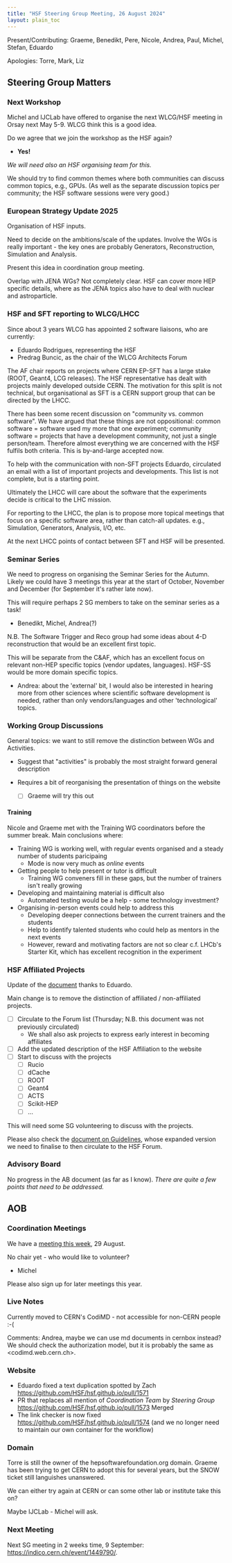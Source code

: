 ```yaml
---
title: "HSF Steering Group Meeting, 26 August 2024"
layout: plain_toc
---
```


Present/Contributing: Graeme, Benedikt, Pere, Nicole, Andrea, Paul, Michel, Stefan, Eduardo

Apologies: Torre, Mark, Liz

## Steering Group Matters

### Next Workshop

Michel and IJCLab have offered to organise the next WLCG/HSF meeting in Orsay next May 5-9. WLCG think this is a good idea.

Do we agree that we join the workshop as the HSF again?

- **Yes!**

*We will need also an HSF organising team for this.*

We should try to find common themes where both communities can discuss common topics, e.g., GPUs. (As well as the separate discussion topics per community; the HSF software sessions were very good.)

### European Strategy Update 2025

Organisation of HSF inputs.

Need to decide on the ambitions/scale of the updates. Involve the WGs is really important - the key ones are probably Generators, Reconstruction, Simulation and Analysis.

Present this idea in coordination group meeting.

Overlap with JENA WGs? Not completely clear. HSF can cover more HEP specific details, where as the JENA topics also have to deal with nuclear and astroparticle.

### HSF and SFT reporting to WLCG/LHCC

Since about 3 years WLCG has appointed 2 software liaisons, who are currently:

- Eduardo Rodrigues, representing the HSF
- Predrag Buncic, as the chair of the WLCG Architects Forum

The AF chair reports on projects where CERN EP-SFT has a large stake (ROOT, Geant4, LCG releases). The HSF representative has dealt with projects mainly developed outside CERN. The motivation for this split is not technical, but organisational as SFT is a CERN support group that can be directed by the LHCC.

There has been some recent discussion on "community vs. common software". We have argued that these things are not oppositional: common software = software used my more that one experiment; community software = projects that have a development community, not just a single person/team. Therefore almost everything we are concerned with the HSF fulfils both criteria. This is by-and-large accepted now.

To help with the communication with non-SFT projects Eduardo, circulated an email with a list of important projects and developments. This list is not complete, but is a starting point.

Ultimately the LHCC will care about the software that the experiments decide is critical to the LHC mission.

For reporting to the LHCC, the plan is to propose more topical meetings that focus on a specific software area, rather than catch-all updates. e.g., Simulation, Generators, Analysis, I/O, etc.

At the next LHCC points of contact between SFT and HSF will be presented.

### Seminar Series

We need to progress on organising the Seminar Series for the Autumn. Likely we could have 3 meetings this year at the start of October, November and December (for September it's rather late now).

This will require perhaps 2 SG members to take on the seminar series as a task!

- Benedikt, Michel, Andrea(?)

N.B. The Software Trigger and Reco group had some ideas about 4-D reconstruction that would be an excellent first topic.

This will be separate from the C&AF, which has an excellent focus on relevant non-HEP specific topics (vendor updates, languages). HSF-SS would be more domain specific topics.

- Andrea: about the 'external' bit, I would also be interested in hearing more from other sciences where scientific software development is needed, rather than only vendors/languages and other 'technological' topics.

### Working Group Discussions

General topics: we want to still remove the distinction between WGs and Activities.

- Suggest that "activities" is probably the most straight forward general description

- Requires a bit of reorganising the presentation of things on the website
    - [ ] Graeme will try this out

#### Training

Nicole and Graeme met with the Training WG coordinators before the summer break. Main conclusions where:

- Training WG is working well, with regular events organised and a steady number of students paricipaing
    - Mode is now very much as *online* events
- Getting people to help present or tutor is difficult
    - Training WG conveners fill in these gaps, but the number of trainers isn't really growing
- Developing and maintaining material is difficult also
    - Automated testing would be a help - some technology investment?
- Organising in-person events could help to address this
    - Developing deeper connections between the current trainers and the students
    - Help to identify talented students who could help as mentors in the next events
    - However, reward and motivating factors are not so clear c.f. LHCb's Starter Kit, which has excellent recognition in the experiment

### HSF Affiliated Projects

Update of the [document](https://docs.google.com/document/d/1Un1V21LdehQNwkNGeUZOl_GBQ8IdjUpDp5bi9g2YvLg/edit?usp=sharing) thanks to Eduardo.

Main change is to remove the distinction of affiliated / non-affiliated projects.

- [ ] Circulate to the Forum list (Thursday; N.B. this document was not previously circulated)
    - We shall also ask projects to express early interest in becoming affiliates
- [ ] Add the updated description of the HSF Affiliation to the website
- [ ] Start to discuss with the projects
    - [ ] Rucio
    - [ ] dCache
    - [ ] ROOT
    - [ ] Geant4
    - [ ] ACTS
    - [ ] Scikit-HEP
    - [ ] ...

This will need some SG volunteering to discuss with the projects.

Please also check the [document on Guidelines](https://docs.google.com/document/d/1AiLcqyLA4c1y2Iq-YZyKP7DwN8m2AJb_J44cDuGGAXI/edit?usp=sharing), whose expanded version we need to finalise to then circulate to the HSF Forum.

### Advisory Board

No progress in the AB document (as far as I know). *There are quite a few points that need to be addressed.*

## AOB

### Coordination Meetings

We have a [meeting this week](https://indico.cern.ch/event/1355755/), 29 August.

No chair yet - who would like to volunteer?

- Michel

Please also sign up for later meetings this year.

### Live Notes

Currently moved to CERN's CodiMD - not accessible for non-CERN people :-(

Comments: Andrea, maybe we can use md documents in cernbox instead? We should check the authorization model, but it is probably the same as <codimd.web.cern.ch>.

### Website

- Eduardo fixed a text duplication spotted by Zach <https://github.com/HSF/hsf.github.io/pull/1571>
- PR that replaces all mention of *Coordination Team* by *Steering Group* <https://github.com/HSF/hsf.github.io/pull/1573> Merged
- The link checker is now fixed <https://github.com/HSF/hsf.github.io/pull/1574> (and we no longer need to maintain our own container for the workflow)

### Domain

Torre is still the owner of the hepsoftwarefoundation.org domain. Graeme has been trying to get CERN to adopt this for several years, but the SNOW ticket still languishes unanswered.

We can either try again at CERN or can some other lab or institute take this on?

Maybe IJCLab - Michel will ask.

### Next Meeting

Next SG meeting in 2 weeks time, 9 September: <https://indico.cern.ch/event/1449790/>.
